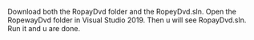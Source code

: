 
Download both the RopayDvd folder and the RopeyDvd.sln.
Open the RopewayDvd folder in Visual Studio 2019.
Then u will see RopayDvd.sln.
Run it and u are done.
